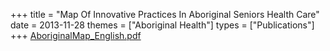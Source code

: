 +++
title = "Map Of Innovative Practices In Aboriginal Seniors Health Care"
date = 2013-11-28
themes = ["Aboriginal Health"]
types = ["Publications"]
+++
[AboriginalMap\_English.pdf](/files/AboriginalMap_English.pdf)
